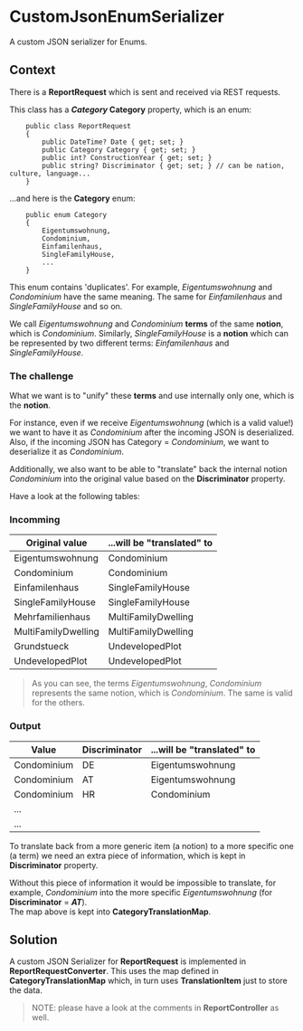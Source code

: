 # CustomJsonEnumSerializer
A custom JSON serializer for Enums.

## Context
There is a **ReportRequest** which is sent and received via REST requests.  

This class has a **_Category_ Category** property, which is an enum:
```
    public class ReportRequest
    {
        public DateTime? Date { get; set; }
        public Category Category { get; set; }
        public int? ConstructionYear { get; set; }
        public string? Discriminator { get; set; } // can be nation, culture, language...
    }
```
...and here is the **Category** enum:
```
    public enum Category
    {
        Eigentumswohnung,
        Condominium,
        Einfamilenhaus,
        SingleFamilyHouse,
        ...
    }
```
This enum contains 'duplicates'. For example, _Eigentumswohnung_ and _Condominium_ have the same meaning. The same for _Einfamilenhaus_ and _SingleFamilyHouse_ and so on.

We call _Eigentumswohnung_ and _Condominium_ **terms** of the same **notion**, which is _Condominium_.
Similarly, _SingleFamilyHouse_ is a **notion** which can be represented by two different terms: _Einfamilenhaus_ and _SingleFamilyHouse_.

### The challenge
What we want is to "unify" these **terms** and use internally only one, which is the **notion**.  

For instance, even if we receive _Eigentumswohnung_ (which is a valid value!) we want to have it as _Condominium_ after the incoming JSON is deserialized. Also, if the incoming JSON has Category = _Condominium_, we want to deserialize it as _Condominium_.

Additionally, we also want to be able to "translate" back the internal notion _Condominium_ into the original value based on the **Discriminator** property.  

Have a look at the following tables:
### Incomming
| Original value      | ...will be "translated" to |
|---------------------|----------------------------|
| Eigentumswohnung    | Condominium                |
| Condominium         | Condominium                |
| Einfamilenhaus      | SingleFamilyHouse          |
| SingleFamilyHouse   | SingleFamilyHouse          |
| Mehrfamilienhaus    | MultiFamilyDwelling        |
| MultiFamilyDwelling | MultiFamilyDwelling        |
| Grundstueck         | UndevelopedPlot            |
| UndevelopedPlot     | UndevelopedPlot            |

> As you can see, the terms _Eigentumswohnung_, _Condominium_ represents the same notion, which is _Condominium_. The same is valid for the others. 

### Output
| Value       | Discriminator | ...will be "translated" to |
|-------------|---------------|----------------------------|
| Condominium | DE            | Eigentumswohnung           |
| Condominium | AT            | Eigentumswohnung           |
| Condominium | HR            | Condominium                |
| ...         |               |                            |
| ...         |               |                            |

To translate back from a more generic item (a notion) to a more specific one (a term) we need an extra piece of information, which is kept in **Discriminator** property.  

Without this piece of information it would be impossible to translate, for example, _Condominium_ into the more specific _Eigentumswohnung_ (for **Discriminator** = _**AT**_).  
The map above is kept into **CategoryTranslationMap**.

## Solution
A custom JSON Serializer for **ReportRequest** is implemented in **ReportRequestConverter**. This uses the map defined in **CategoryTranslationMap** which, in turn uses **TranslationItem** just to store the data.

> NOTE: please have a look at the comments in **ReportController** as well.